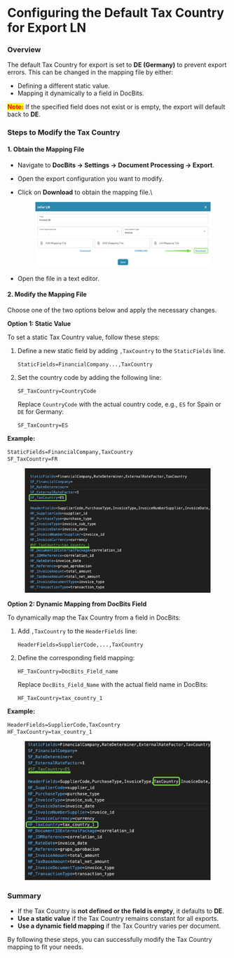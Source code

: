 # Configuring the Default Tax Country for Export LN

### Overview

The default Tax Country for export is set to **DE (Germany)** to prevent export errors. This can be changed in the mapping file by either:

* Defining a different static value.
* Mapping it dynamically to a field in DocBits.

<mark style="color:red;">**Note:**</mark> If the specified field does not exist or is empty, the export will default back to **DE**.

### Steps to Modify the Tax Country

#### 1. Obtain the Mapping File

* Navigate to **DocBits → Settings → Document Processing → Export**.
* Open the export configuration you want to modify.
*   Click on **Download** to obtain the mapping file.\


    <figure><img src="../../../../.gitbook/assets/iScreen Shoter - Google Chrome - 250220120028.jpg" alt=""><figcaption></figcaption></figure>
* Open the file in a text editor.

#### 2. Modify the Mapping File

Choose one of the two options below and apply the necessary changes.

**Option 1: Static Value**

To set a static Tax Country value, follow these steps:

1.  Define a new static field by adding `,TaxCountry` to the `StaticFields` line.

    ```properties
    StaticFields=FinancialCompany...,TaxCountry
    ```
2.  Set the country code by adding the following line:

    ```properties
    SF_TaxCountry=CountryCode
    ```

    Replace `CountryCode` with the actual country code, e.g., `ES` for Spain or `DE` for Germany:

    ```properties
    SF_TaxCountry=ES
    ```

**Example:**

```properties
StaticFields=FinancialCompany,TaxCountry
SF_TaxCountry=FR
```

<figure><img src="../../../../.gitbook/assets/image (409).png" alt=""><figcaption></figcaption></figure>

**Option 2: Dynamic Mapping from DocBits Field**

To dynamically map the Tax Country from a field in DocBits:

1.  Add `,TaxCountry` to the `HeaderFields` line:

    ```properties
    HeaderFields=SupplierCode,...,TaxCountry
    ```
2.  Define the corresponding field mapping:

    ```properties
    HF_TaxCountry=DocBits_Field_name
    ```

    Replace `DocBits_Field_Name` with the actual field name in DocBits:

    ```properties
    HF_TaxCountry=tax_country_1
    ```

**Example:**

```properties
HeaderFields=SupplierCode,TaxCountry
HF_TaxCountry=tax_country_1
```

<figure><img src="../../../../.gitbook/assets/image (412).png" alt=""><figcaption></figcaption></figure>

### Summary

* If the Tax Country is **not defined or the field is empty**, it defaults to **DE**.
* **Use a static value** if the Tax Country remains constant for all exports.
* **Use a dynamic field mapping** if the Tax Country varies per document.

By following these steps, you can successfully modify the Tax Country mapping to fit your needs.





